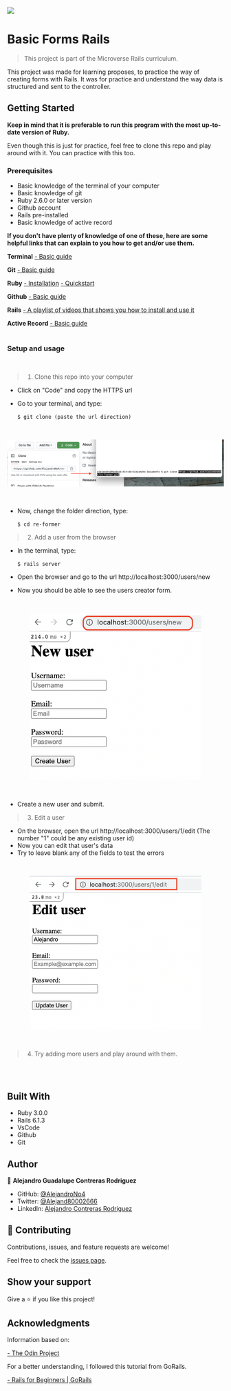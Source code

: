 ![](https://img.shields.io/badge/Microverse-blueviolet)

# Basic Forms Rails

> This project is part of the Microverse Rails curriculum.

This project was made for learning proposes, to practice the way of creating forms with Rails. It was for practice and understand the way data is structured and sent to the controller.

## Getting Started

**Keep in mind that it is preferable to run this program with the most up-to-date version of Ruby.**

Even though this is just for practice, feel free to clone this repo and play around with it. You can practice with this too.

### Prerequisites

- Basic knowledge of the terminal of your computer
- Basic knowledge of git
- Ruby 2.6.0 or later version
- Github account
- Rails pre-installed
- Basic knowledge of active record

**If you don't have plenty of knowledge of one of these, here are some helpful links that can explain to you how to get and/or use them.**

**Terminal**
[- Basic guide](https://www.techrepublic.com/article/16-terminal-commands-every-user-should-know/)
<br>

**Git**
[- Basic guide](https://product.hubspot.com/blog/git-and-github-tutorial-for-beginners)
<br>

**Ruby**
[- Installation](https://www.ruby-lang.org/en/documentation/installation)
[- Quickstart](https://www.ruby-lang.org/en/documentation/quickstart/)
<br>

**Github**
[- Basic guide](https://guides.github.com/activities/hello-world/)
<br>

**Rails**
[- A playlist of videos that shows you how to install and use it](https://www.youtube.com/watch?v=iF8caVyDi5g&list=PLCC34OHNcOtrk3BDsfZwf4GattdLoKCOF)
<br>

**Active Record**
[- Basic guide](https://guides.rubyonrails.org/active_record_basics.html)
<br>
<br>

### Setup and usage

<br/>

> 1. Clone this repo into your computer

- Click on "Code" and copy the HTTPS url
- Go to your terminal, and type: 

      $ git clone (paste the url direction)
<br/>
<p align="center">
<img src="./readme-img/cloning.png" width="600"/>
</p>
<br/>

- Now, change the folder direction, type: 

      $ cd re-former

> 2. Add a user from the browser

- In the terminal, type: 

      $ rails server

- Open the browser and go to the url http://localhost:3000/users/new
- Now you should be able to see the users creator form.
<br/>
<p align="center">
<img src="./readme-img/browser-new.png" width="400"/>
</p>
<br/>

- Create a new user and submit.

> 3. Edit a user

- On the browser, open the url http://localhost:3000/users/1/edit (The number "1" could be any existing user id)
- Now you can edit that user's data
- Try to leave blank any of the fields to test the errors
<br/>
<p align="center">
<img src="./readme-img/browser-edit.png" width="400"/>
</p>
<br/>

> 4. Try adding more users and play around with them.

<br/>
<br/>

## Built With

- Ruby 3.0.0
- Rails 6.1.3
- VsCode
- Github
- Git
  <br>

## Author

👤 **Alejandro Guadalupe Contreras Rodriguez**

- GitHub: [@AlejandroNo4](https://github.com/AlejandroNo4)
- Twitter: [@Alejand80002666](https://twitter.com/alejand80002666)
- LinkedIn: [Alejandro Contreras Rodriguez](https://www.linkedin.com/in/alejandro-contreras-rodriguez-b524821b5/)

## 🤝 Contributing

Contributions, issues, and feature requests are welcome!

Feel free to check the [issues page](https://github.com/AlejandroNo4/re-former/issues).

## Show your support

Give a ⭐️ if you like this project!

## Acknowledgments

Information based on:

[- The Odin Project](https://www.theodinproject.com/courses/ruby-on-rails/)

For a better understanding, I followed this tutorial from GoRails.

[- Rails for Beginners | GoRails](https://www.youtube.com/watch?v=wkNR1hG4yOk)